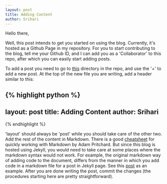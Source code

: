 ```yaml
---
layout: post
title: Adding Content
author: Srihari
---
```

Hello there,

Well, this post intends to get you started on using the blog. Currently, it's hosted as a Github Page in my repository. For you to start contributing to the blog, tell me your Github ID, and I can add you as a 'Collaborator' to this repo, after which you can easily start adding posts.

To add a post you need to go to [this](https://github.com/rsrihari/patdata/tree/gh-pages/_posts) directory in the repo, and use the '+' to add a new post. At the top of the new file you are writing, add a header similar to this:

{% highlight python %}
---
layout: post
title: Adding Content
author: Srihari
---
{% endhighlight %}

'layout' should always be 'post' while you should take care of the other two. Add the rest of the content in Markdown. There is a good [cheatsheet](https://github.com/adam-p/markdown-here/wiki/Markdown-Cheatsheet) for quickly working with Markdown by Adam Pritchard. But since this blog is hosted using Jekyll, you would need to take care at some places where the markdown syntax would not work. For example, the original markdown way of adding code to the document, differs from the manner in which you add code in a markdown file for a post in Jekyll page. See this [post](https://raw.githubusercontent.com/rsrihari/patdata/gh-pages/_posts/2015-05-01-guidelines.md) as an example. After you are done writing the post, commit the changes (the procedures starting here are pretty straightforward).
